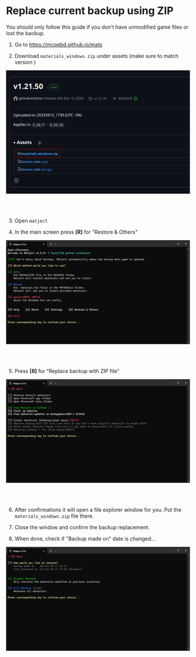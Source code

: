 # Replace current backup using ZIP

You should only follow this guide if you don't have unmodified game files or lost the backup.  


1. Go to https://mcpebd.github.io/mats  

2. Download `materials_windows.zip` under assets (make sure to match version )  

![alt text](image-35.png)  

<br><br>

3. Open `matject` 

4. In the main screen press **[R]** for "Restore & Others"  

![alt text](image-26.png)  

<br><br>  

5. Press **[8]** for "Replace backup with ZIP file"  

![alt text](image-30.png)  

<br><br>  

6. After confirmations it will open a file explorer window for you. Put the `materials_windows.zip` file there.  

7. Close the window and confirm the backup replacement.  

8. When done, check if "Backup made on" date is changed...  

![alt text](image-31.png)